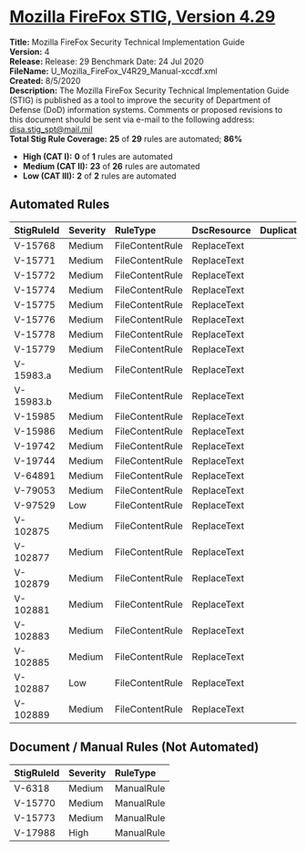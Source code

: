 # [Mozilla FireFox STIG, Version 4.29](https://github.com/Microsoft/PowerStig/wiki/FireFox-All-4.29)

**Title:** Mozilla FireFox Security Technical Implementation Guide  
**Version:** 4  
**Release:** Release: 29 Benchmark Date: 24 Jul 2020  
**FileName:** U_Mozilla_FireFox_V4R29_Manual-xccdf.xml  
**Created:** 8/5/2020  
**Description:** The Mozilla FireFox Security Technical Implementation Guide (STIG) is published as a tool to improve the security of Department of Defense (DoD) information systems. Comments or proposed revisions to this document should be sent via e-mail to the following address: disa.stig_spt@mail.mil  
**Total Stig Rule Coverage:** **25** of **29** rules are automated; **86%**

* **High (CAT I):** **0** of **1** rules are automated
* **Medium (CAT II):** **23** of **26** rules are automated
* **Low (CAT III):** **2** of **2** rules are automated

## Automated Rules

| StigRuleId | Severity | RuleType | DscResource | DuplicateOf |
| :---- | :---- | :---- | :---- | :---- |
| V-15768 | Medium | FileContentRule | ReplaceText |  |
| V-15771 | Medium | FileContentRule | ReplaceText |  |
| V-15772 | Medium | FileContentRule | ReplaceText |  |
| V-15774 | Medium | FileContentRule | ReplaceText |  |
| V-15775 | Medium | FileContentRule | ReplaceText |  |
| V-15776 | Medium | FileContentRule | ReplaceText |  |
| V-15778 | Medium | FileContentRule | ReplaceText |  |
| V-15779 | Medium | FileContentRule | ReplaceText |  |
| V-15983.a | Medium | FileContentRule | ReplaceText |  |
| V-15983.b | Medium | FileContentRule | ReplaceText |  |
| V-15985 | Medium | FileContentRule | ReplaceText |  |
| V-15986 | Medium | FileContentRule | ReplaceText |  |
| V-19742 | Medium | FileContentRule | ReplaceText |  |
| V-19744 | Medium | FileContentRule | ReplaceText |  |
| V-64891 | Medium | FileContentRule | ReplaceText |  |
| V-79053 | Medium | FileContentRule | ReplaceText |  |
| V-97529 | Low | FileContentRule | ReplaceText |  |
| V-102875 | Medium | FileContentRule | ReplaceText |  |
| V-102877 | Medium | FileContentRule | ReplaceText |  |
| V-102879 | Medium | FileContentRule | ReplaceText |  |
| V-102881 | Medium | FileContentRule | ReplaceText |  |
| V-102883 | Medium | FileContentRule | ReplaceText |  |
| V-102885 | Medium | FileContentRule | ReplaceText |  |
| V-102887 | Low | FileContentRule | ReplaceText |  |
| V-102889 | Medium | FileContentRule | ReplaceText |  |

## Document / Manual Rules (Not Automated)

| StigRuleId | Severity | RuleType |
| :---- | :---- | :---- |
| V-6318 | Medium | ManualRule |
| V-15770 | Medium | ManualRule |
| V-15773 | Medium | ManualRule |
| V-17988 | High | ManualRule |
